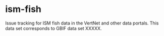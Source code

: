 # ism-fish
Issue tracking for ISM fish data in the VertNet and other data portals. This data set corresponds to GBIF data set XXXXX.
